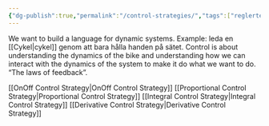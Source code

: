 ```yaml
---
{"dg-publish":true,"permalink":"/control-strategies/","tags":["reglerteknik"]}
---
```



We want to build a language for dynamic systems. Example: leda en [[Cykel\|cykel]] genom att bara hålla handen på sätet. Control is about understanding the dynamics of the bike and understanding how we can interact with the dynamics of the system to make it do what we want to do. “The laws of feedback”.

[[OnOff Control Strategy\|OnOff Control Strategy]]
[[Proportional Control Strategy\|Proportional Control Strategy]]
[[Integral Control Strategy\|Integral Control Strategy]]
[[Derivative Control Strategy\|Derivative Control Strategy]]